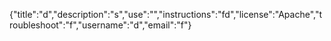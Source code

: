 {"title":"d","description":"s","use":"","instructions":"fd","license":"Apache","troubleshoot":"f","username":"d","email":"f"}